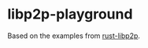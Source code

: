 # libp2p-playground

Based on the examples from [rust-libp2p](https://github.com/libp2p/rust-libp2p).
